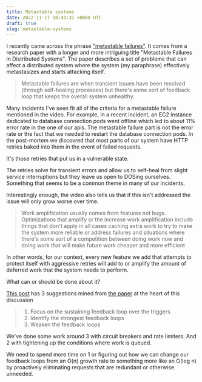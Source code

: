 ```yaml
---
title: Metastable systems
date: 2022-11-17 18:43:31 +0000 UTC
draft: true
slug: metastable-systems
---
```


I recently came across the phrase ["metastable failures"](https://youtu.be/7w47SGaLsSw). It comes from a research paper with a longer and more intriguing title "Metastable Failures in Distributed Systems". The paper describes a set of problems that can affect a distributed system where the system (my paraphrase) effectively metastasizes and starts attacking itself.

> Metastable failures are when transient issues have been resolved (through self-healing processes) but there's some sort of feedback loop that keeps the overall system unhealthy.

Many incidents I've seen fit all of the criteria for a metastable failure mentioned in the video. For example, in a recent incident, an EC2 instance dedicated to database connection pods went offline which led to about 11% error rate in the one of our apis. The metastable failure part is not the error rate or the fact that we needed to restart the database connection pods. In the post-mortem we discovred that most parts of our system have HTTP retries baked into them in the event of failed requests.

It's those retries that put us in a vulnerable state.

The retries solve for transient errors and allow us to self-heal from slight service interruptions but they leave us open to DOSing ourselves. Something that seems to be a common theme in many of our incidents.

Interestingly enough, the video also tells us that if this isn't addressed the issue will only grow worse over time.

> Work amplification usually comes from features not bugs. Optimizations that amplify or the increase work amplification include things that don't apply in all cases caching extra work to try to make the system more reliable or address failures and situations where there's some sort of a competition between doing work now and doing work that will make future work cheaper and more efficient

In other words, for our context, every new feature we add that attempts to protect itself with aggressive retries will add to or amplify the amount of deferred work that the system needs to perform.

What can or should be done about it?

[This post](https://blog.techlanika.com/metastable-failures-in-distributed-systems-what-causes-them-and-3-things-you-can-do-to-tame-them-8fd56d593950) has 3 suggestions mined from [the paper](https://sigops.org/s/conferences/hotos/2021/papers/hotos21-s11-bronson.pdf) at the heart of this discussion

> 1. Focus on the sustaining feedback loop over the triggers
> 2. Identify the strongest feedback loops
> 3. Weaken the feedback loops

We've done some work around 3 with circuit breakers and rate limiters. And 2 with tightening up the conditions where work is queued.

We need to spend more time on 1 or figuring out how we can change our feedback loops from an O(n) growth rate to something more like an O(log n) by proactively eliminating requests that are redundant or otherwise unneeded.
